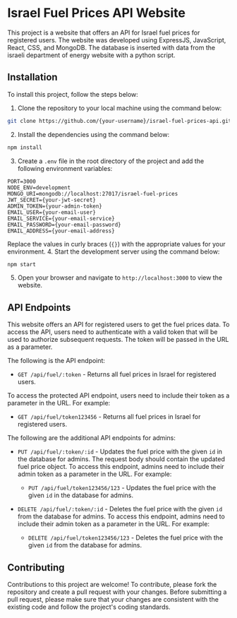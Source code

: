 # Israel Fuel Prices API Website

This project is a website that offers an API for Israel fuel prices for registered users. The website was developed using ExpressJS, JavaScript, React, CSS, and MongoDB. The database is inserted with data from the israeli department of energy website with a python script.


## Installation

To install this project, follow the steps below:

1. Clone the repository to your local machine using the command below:

```bash
git clone https://github.com/{your-username}/israel-fuel-prices-api.git
```

2. Install the dependencies using the command below:

```bash
npm install
```

3. Create a `.env` file in the root directory of the project and add the following environment variables:

```
PORT=3000
NODE_ENV=development
MONGO_URI=mongodb://localhost:27017/israel-fuel-prices
JWT_SECRET={your-jwt-secret}
ADMIN_TOKEN={your-admin-token}
EMAIL_USER={your-email-user}
EMAIL_SERVICE={your-email-service}
EMAIL_PASSWORD={your-email-password}
EMAIL_ADDRESS={your-email-address}
```

Replace the values in curly braces (`{}`) with the appropriate values for your environment.
4. Start the development server using the command below:

```bash
npm start
```

5. Open your browser and navigate to `http://localhost:3000` to view the website.


## API Endpoints

This website offers an API for registered users to get the fuel prices data. To access the API, users need to authenticate with a valid token that will be used to authorize subsequent requests. The token will be passed in the URL as a parameter.

The following is the API endpoint:

- `GET /api/fuel/:token` - Returns all fuel prices in Israel for registered users.

To access the protected API endpoint, users need to include their token as a parameter in the URL. For example:

- `GET /api/fuel/token123456` - Returns all fuel prices in Israel for registered users.

The following are the additional API endpoints for admins:

- `PUT /api/fuel/:token/:id` - Updates the fuel price with the given `id` in the database for admins. The request body should contain the updated fuel price object. To access this endpoint, admins need to include their admin token as a parameter in the URL. For example:

  - `PUT /api/fuel/token123456/123` - Updates the fuel price with the given `id` in the database for admins.

- `DELETE /api/fuel/:token/:id` - Deletes the fuel price with the given `id` from the database for admins. To access this endpoint, admins need to include their admin token as a parameter in the URL. For example:

  - `DELETE /api/fuel/token123456/123` - Deletes the fuel price with the given `id` from the database for admins.


## Contributing

Contributions to this project are welcome! To contribute, please fork the repository and create a pull request with your changes. Before submitting a pull request, please make sure that your changes are consistent with the existing code and follow the project's coding standards.